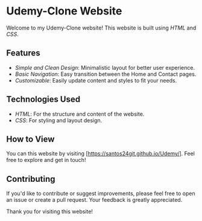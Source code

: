 # Udemy-Clone Website

Welcome to my Udemy-Clone website! This website is built using *HTML* and *CSS*. 

## Features

- *Simple and Clean Design*: Minimalistic layout for better user experience.
- *Basic Navigation*: Easy transition between the Home and Contact pages.
- *Customizable*: Easily update content and styles to fit your needs.

## Technologies Used

- *HTML*: For the structure and content of the website.
- *CSS*: For styling and layout design.

## How to View

You can this website by visiting [https://santos24git.github.io/Udemy/]. Feel free to explore and get in touch!

## Contributing

If you'd like to contribute or suggest improvements, please feel free to open an issue or create a pull request. Your feedback is greatly appreciated.

Thank you for visiting this website!
